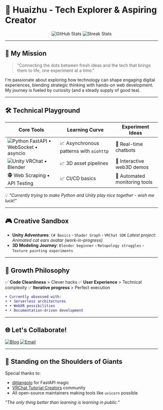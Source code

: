 # 👋 Huaizhu - Tech Explorer & Aspiring Creator

<div align="center">
  <img src="https://github-readme-stats.vercel.app/api?username=riceshowerX&show_icons=true&theme=radical" alt="GitHub Stats" />
  <img src="https://streak-stats.demolab.com/?user=riceshowerx&theme=radical" alt="Streak Stats" />
</div>

---

## 🚀 My Mission

> "Connecting the dots between fresh ideas and the tech that brings them to life, one experiment at a time."

I'm passionate about exploring how technology can shape engaging digital experiences, blending strategic thinking with hands-on web development. My journey is fueled by curiosity (and a steady supply of good tea).

---

## 🛠 Technical Playground

| Core Tools | Learning Curve | Experiment Ideas |
|-----------|----------------|------------------|
| ![Python](https://img.shields.io/badge/-Python-3776AB?logo=python&logoColor=white) FastAPI • WebSocket • asyncio | 📈 Asynchronous patterns with `aiohttp` | 🚧 Real-time chatbots |
| ![Unity](https://img.shields.io/badge/-Unity-000000?logo=unity&logoColor=white) VRChat • Blender | 📈 3D asset pipelines | 🚧 Interactive web3D demos |
| 🕵️ Web Scraping • API Testing | 📈 CI/CD basics | 🚧 Automated monitoring tools |

💡 _"Currently trying to make Python and Unity play nice together - wish me luck!"_

---

## 🎮 Creative Sandbox

- **Unity Adventures**:
  `C# Basics` ▫️ `Shader Graph` ▫️ `VRChat SDK`
  _Latest project: Animated cat ears avatar (work-in-progress)_
- **3D Modeling Journey**:
  `Blender beginner` ▫️ `Retopology struggles` ▫️ `Texture painting experiments`

---

## 🧠 Growth Philosophy

✅ **Code Cleanliness** > Clever hacks
✅ **User Experience** > Technical complexity
✅ **Iterative progress** > Perfect execution

```diff
+ Currently obsessed with: 
+ • Serverless architectures
+ • WebXR possibilities
+ • Documentation-driven development
```
---

## 🌐 Let's Collaborate!

[![Blog](https://img.shields.io/badge/Blog-ffd700?style=for-the-badge&logo=ghost)](https://rice-shower.com)
[![Email](https://img.shields.io/badge/Email-007BFF?style=for-the-badge&logo=gmail)](mailto:huaizhu@miksz.cc)

---

## 🙌 Standing on the Shoulders of Giants

Special thanks to:

- [@tiangolo](https://github.com/tiangolo) for FastAPI magic
- [VRChat Tutorial Creators](https://www.youtube.com/c/VRChat) community
- All open-source maintainers making tools like `uvicorn` possible

*"The only thing better than learning is learning in public."*

